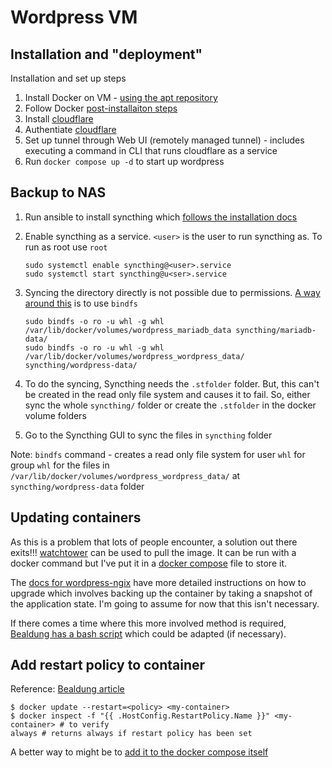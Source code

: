 # Wordpress VM

## Installation and "deployment"

Installation and set up steps

1. Install Docker on VM - [using the apt repository](https://docs.docker.com/engine/install/ubuntu/#install-using-the-repository)
2. Follow Docker [post-installaiton steps](https://docs.docker.com/engine/install/linux-postinstall/)
3. Install [cloudflare](https://pkg.cloudflare.com/index.html#ubuntu-jammy)
4. Authentiate [cloudflare](https://developers.cloudflare.com/cloudflare-one/connections/connect-networks/get-started/create-local-tunnel/#2-authenticate-cloudflared)
5. Set up tunnel through Web UI (remotely managed tunnel) - includes executing a command in CLI that runs cloudflare as a service
6. Run `docker compose up -d` to start up wordpress

## Backup to NAS

1. Run ansible to install syncthing which [follows the installation docs](https://apt.syncthing.net/)
2. Enable syncthing as a service. `<user>` is the user to run syncthing as. To run as root use `root`

   ```console
   sudo systemctl enable syncthing@<user>.service
   sudo systemctl start syncthing@u<ser>.service
   ```

3. Syncing the directory directly is not possible due to permissions. [A way around this](https://forum.syncthing.net/t/permission-denied-backing-up-docker-mounted-volumes/19335/4) is to use `bindfs`

   ```console
   sudo bindfs -o ro -u whl -g whl /var/lib/docker/volumes/wordpress_mariadb_data syncthing/mariadb-data/
   sudo bindfs -o ro -u whl -g whl /var/lib/docker/volumes/wordpress_wordpress_data/ syncthing/wordpress-data/
   ```

4. To do the syncing, Syncthing needs the `.stfolder` folder. But, this can't be created in the read only file system and causes it to fail. So, either sync the whole `syncthing/` folder or create the `.stfolder` in the docker volume folders
5. Go to the Syncthing GUI to sync the files in `syncthing` folder

Note: `bindfs` command - creates a read only file system for user `whl` for group `whl` for the files in `/var/lib/docker/volumes/wordpress_wordpress_data/` at `syncthing/wordpress-data` folder

## Updating containers

As this is a problem that lots of people encounter, a solution out there exits!!! [watchtower](https://containrrr.dev/watchtower/usage-overview/) can be used to pull the image. It can be run with a docker command but I've put it in a [docker compose](maintenance/docker-compose.yml) file to store it.

The [docs for wordpress-ngix](https://github.com/bitnami/containers/blob/main/bitnami/wordpress-nginx/README.md#upgrade-this-image) have more detailed instructions on how to upgrade which involves backing up the container by taking a snapshot of the application state. I'm going to assume for now that this isn't necessary.

If there comes a time where this more involved method is required, [Bealdung has a bash script](https://www.baeldung.com/ops/docker-container-auto-update-newest-base-images#2-preserving-configurations-during-automatic-updates) which could be adapted (if necessary).

## Add restart policy to container 

Reference: [Bealdung article](https://www.baeldung.com/ops/docker-containers-start-automatically#applying-a-restart-policy-to-an-existing-container)

```shell
$ docker update --restart=<policy> <my-container>
$ docker inspect -f "{{ .HostConfig.RestartPolicy.Name }}" <my-container> # to verify
always # returns always if restart policy has been set
```

A better way to might be to [add it to the docker compose itself](https://www.baeldung.com/ops/docker-containers-start-automatically#adding-restart-policies-in-docker-compose)



